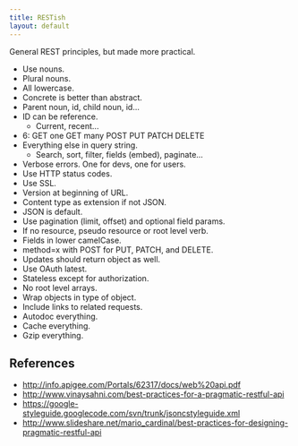 ```yaml
---
title: RESTish
layout: default
---
```


General REST principles, but made more practical.

- Use nouns.
- Plural nouns.
- All lowercase.
- Concrete is better than abstract.
- Parent noun, id, child noun, id...
- ID can be reference.
    - Current, recent...
- 6: GET one GET many POST PUT PATCH DELETE
- Everything else in query string.
    - Search, sort, filter, fields (embed), paginate...
- Verbose errors. One for devs, one for users.
- Use HTTP status codes.
- Use SSL.
- Version at beginning of URL.
- Content type as extension if not JSON.
- JSON is default.
- Use pagination (limit, offset) and optional field params.
- If no resource, pseudo resource or root level verb.
- Fields in lower camelCase.
- method=x with POST for PUT, PATCH, and DELETE.
- Updates should return object as well.
- Use OAuth latest.
- Stateless except for authorization.
- No root level arrays.
- Wrap objects in type of object.
- Include links to related requests.
- Autodoc everything.
- Cache everything.
- Gzip everything.

References
----------

- <http://info.apigee.com/Portals/62317/docs/web%20api.pdf>
- <http://www.vinaysahni.com/best-practices-for-a-pragmatic-restful-api>
- <https://google-styleguide.googlecode.com/svn/trunk/jsoncstyleguide.xml>
- <http://www.slideshare.net/mario_cardinal/best-practices-for-designing-pragmatic-restful-api>
